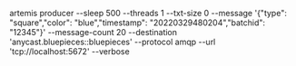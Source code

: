 artemis producer --sleep 500 --threads 1 --txt-size 0 --message '{"type": "square","color": "blue","timestamp": "20220329480204","batchid": "12345"}' --message-count 20 --destination 'anycast.bluepieces::bluepieces' --protocol amqp --url 'tcp://localhost:5672' --verbose